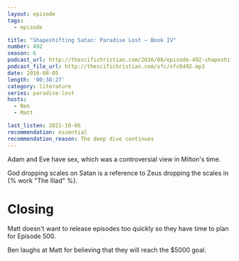 ```yaml
---
layout: episode
tags:
  - episode

title: "Shapeshifting Satan: Paradise Lost – Book IV"
number: 492
season: 6
podcast_url: http://thescifichristian.com/2016/08/episode-492-shapeshifting-satan-paradise-lost-book-iv/
podcast_file_url: http://thescifichristian.com/sfc/sfc0492.mp3
date: 2016-08-05
length: '00:38:27'
category: literature
series: paradise-lost
hosts:
  - Ben
  - Matt

last_listen: 2021-10-06
recommendation: essential
recommendation_reason: The deep dive continues
---
```


Adam and Eve have sex, which was a controversial view in Milton's time.

God dropping scales on Satan is a reference to Zeus dropping the scales in {% work "The Iliad" %}.

# Closing
Matt doesn't want to release episodes too quickly so they have time to plan for Episode 500.

Ben laughs at Matt for believing that they will reach the $5000 goal.